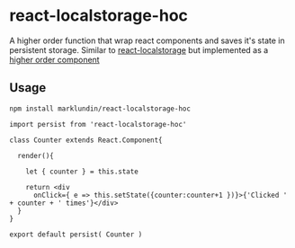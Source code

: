 # react-localstorage-hoc
A higher order function that wrap react components and saves it's state in persistent storage. Similar to [react-localstorage](https://github.com/STRML/react-localstorage) but implemented as a [higher order component](https://gist.github.com/sebmarkbage/ef0bf1f338a7182b6775)

## Usage
`npm install marklundin/react-localstorage-hoc`

```
import persist from 'react-localstorage-hoc'

class Counter extends React.Component{
  
  render(){
    
    let { counter } = this.state
  
    return <div 
      onClick={ e => this.setState({counter:counter+1 })}>{'Clicked ' + counter + ' times'}</div>
  }
}

export default persist( Counter )
```
